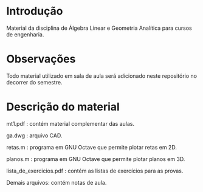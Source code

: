 # Introdução
Material da disciplina de Álgebra Linear e Geometria Analítica para cursos de engenharia.

# Observações
Todo material utilizado em sala de aula será adicionado neste repositório no decorrer do semestre.

# Descrição do material
mt1.pdf : contém material complementar das aulas.

ga.dwg : arquivo CAD.

retas.m : programa em GNU Octave que permite plotar retas em 2D.

planos.m : programa em GNU Octave que permite plotar planos em 3D.

lista_de_exercicios.pdf : contém as listas de exercícios para as provas.

Demais arquivos: contém notas de aula.
